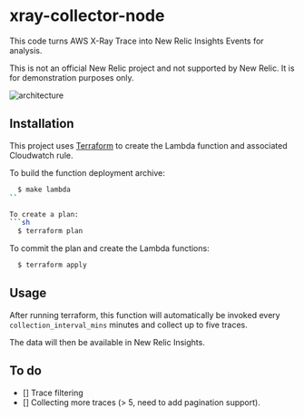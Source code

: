 # xray-collector-node

This code turns AWS X-Ray Trace into New Relic Insights Events for analysis.

This is not an official New Relic project and not supported by New Relic. It is for demonstration purposes only.

![architecture](https://user-images.githubusercontent.com/27153/27302360-9950ac90-54eb-11e7-9d55-8d233ae02fd8.png)

## Installation

This project uses [Terraform](https://terraform.io) to create the Lambda function and associated Cloudwatch rule. 

To build the function deployment archive:

```sh
  $ make lambda
``

To create a plan:
```sh
  $ terraform plan
```

To commit the plan and create the Lambda functions:
```sh
  $ terraform apply
```

## Usage

After running terraform, this function will automatically be invoked every `collection_interval_mins` minutes and collect up to five traces.

The data will then be available in New Relic Insights.

## To do

- [] Trace filtering
- [] Collecting more traces (> 5, need to add pagination support).
